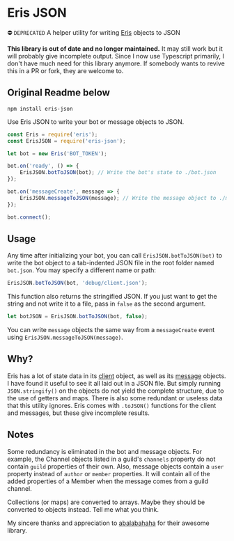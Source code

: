Eris JSON
=========

⛔️ `DEPRECATED` A helper utility for writing [Eris](https://abal.moe/Eris/) objects to JSON

**This library is out of date and no longer maintained.** It may still work but it will probably give incomplete output. Since I now use Typescript primarily, I don't have much need for this library anymore. If somebody wants to revive this in a PR or fork, they are welcome to.

Original Readme below
-----

```npm
npm install eris-json
```

Use Eris JSON to write your bot or message objects to JSON.

```js
const Eris = require('eris');
const ErisJSON = require('eris-json');

let bot = new Eris('BOT_TOKEN');

bot.on('ready', () => {
    ErisJSON.botToJSON(bot); // Write the bot's state to ./bot.json
});

bot.on('messageCreate', message => {
    ErisJSON.messageToJSON(message); // Write the message object to ./message.json
});

bot.connect();
```

Usage
-----

Any time after initializing your bot, you can call `ErisJSON.botToJSON(bot)` to write the bot object to a tab-indented JSON file in the root folder named `bot.json`. You may specify a different name or path:

```js
ErisJSON.botToJSON(bot, 'debug/client.json');
```

This function also returns the stringified JSON. If you just want to get the string and not write it to a file, pass in `false` as the second argument.

```js
let botJSON = ErisJSON.botToJSON(bot, false);
```

You can write `message` objects the same way from a `messageCreate` event using `ErisJSON.messageToJSON(message)`.

Why?
----

Eris has a lot of state data in its [client](https://abal.moe/Eris/docs/Client) object, as well as its [message](https://abal.moe/Eris/docs/Message) objects. I have found it useful to see it all laid out in a JSON file. But simply running `JSON.stringify()` on the objects do not yield the complete structure, due to the use of getters and maps. There is also some redundant or useless data that this utility ignores. Eris comes with `.toJSON()` functions for the client and messages, but these give incomplete results.

Notes
-----

Some redundancy is eliminated in the bot and message objects. For example, the Channel objects listed in a guild's `channels` property do not contain `guild` properties of their own. Also, message objects contain a `user` property instead of `author` or `member` properties. It will contain all of the added properties of a Member when the message comes from a guild channel.

Collections (or maps) are converted to arrays. Maybe they should be converted to objects instead. Tell me what you think.

My sincere thanks and appreciation to [abalabahaha](https://github.com/abalabahaha) for their awesome library.
